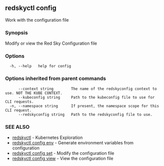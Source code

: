 ## redskyctl config

Work with the configuration file

### Synopsis

Modify or view the Red Sky Configuration file

### Options

```
  -h, --help   help for config
```

### Options inherited from parent commands

```
      --context string        The name of the redskyconfig context to use. NOT THE KUBE CONTEXT.
      --kubeconfig string     Path to the kubeconfig file to use for CLI requests.
  -n, --namespace string      If present, the namespace scope for this CLI request.
      --redskyconfig string   Path to the redskyconfig file to use.
```

### SEE ALSO

* [redskyctl](redskyctl.md)	 - Kubernetes Exploration
* [redskyctl config env](redskyctl_config_env.md)	 - Generate environment variables from configuration
* [redskyctl config set](redskyctl_config_set.md)	 - Modify the configuration file
* [redskyctl config view](redskyctl_config_view.md)	 - View the configuration file

